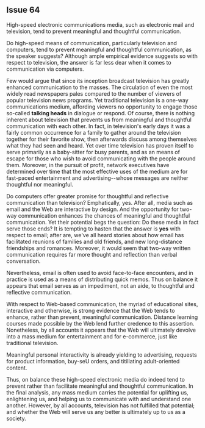 
Issue 64
---------------------------

High-speed electronic communications media, such as electronic mail and television, tend to
prevent meaningful and thoughtful communication.

Do high-speed means of communication, particularly television and computers, tend to
prevent meaningful and thoughtful communication, as the speaker suggests? Although ample
empirical evidence suggests so with respect to television, the answer is far less dear when it
comes to communication via computers.

Few would argue that since its inception broadcast television has greatly enhanced
communication to the masses. The circulation of even the most widely read newspapers pales
compared to the number of viewers of popular television news programs. Yet traditional
television is a one-way communications medium, affording viewers no opportunity to engage
those so-called **talking heads** in dialogue or respond. Of course, there is nothing inherent
about television that prevents us from meaningful and thoughtful communication with each
other. In fact, in television's early days it was a fairly common occurrence for a family to gather
around the television together for their favorite show, then afterwards discuss among
themselves what they had seen and heard. Yet over time television has proven itself to serve
primarily as a baby-sitter for busy parents, and as an means of escape for those who wish to
avoid communicating with the people around them. Moreover, in the pursuit of profit, network
executives have determined over time that the most effective uses of the medium are for
fast-paced entertainment and advertising--whose messages are neither thoughtful nor
meaningful.

Do computers offer greater promise for thoughtful and reflective communication than
television? Emphatically, yes. After all, media such as email and the Web are interactive by
design. And the opportunity for two-way communication enhances the chances of meaningful
and thoughtful communication. Yet their potential begs the question: Do these media in fact
serve those ends? It is tempting to hasten that the answer is **yes** with respect to email; after
are, we've all heard stories about how email has facilitated reunions of families and old friends,
and new long-distance friendships and romances. Moreover, it would seem that two-way
written communication requires far more thought and reflection than verbal conversation.

Nevertheless, email is often used to avoid face-to-face encounters, and in practice is used as
a means of distributing quick memos. Thus on balance it appears that email serves as an
impediment, not an aide, to thoughtful and reflective communication.

With respect to Web-based communication, the myriad of educational sites, interactive and
otherwise, is strong evidence that the Web tends to enhance, rather than prevent, meaningful
communication. Distance learning courses made possible by the Web lend further credence to
this assertion. Nonetheless, by all accounts it appears that the Web will ultimately devolve into
a mass medium for entertainment and for e-commerce, just like traditional television.

Meaningful personal interactivity is already yielding to advertising, requests for product
information, buy-seU orders, and titillating adult-oriented content.

Thus, on balance these high-speed electronic media do indeed tend to prevent rather than
facilitate meaningful and thoughtful communication. In the final analysis, any mass medium
carries the potential for uplifting us, enlightening us, and helping us to communicate with and
understand one another. However, by all accounts, television has not fulfilled that potential;
and whether the Web will serve us any better is ultimately up to us as a society.


